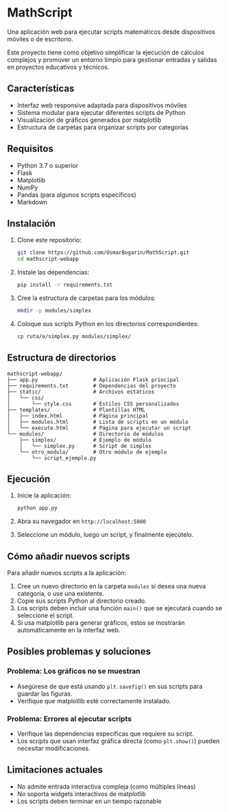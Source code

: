 # MathScript

Una aplicación web para ejecutar scripts matemáticos desde dispositivos móviles o de escritorio.

Este proyecto tiene como objetivo simplificar la ejecución de cálculos complejos y promover un entorno limpio para gestionar entradas y salidas en proyectos educativos y técnicos.

## Características

- Interfaz web responsive adaptada para dispositivos móviles
- Sistema modular para ejecutar diferentes scripts de Python
- Visualización de gráficos generados por matplotlib
- Estructura de carpetas para organizar scripts por categorías

## Requisitos

- Python 3.7 o superior
- Flask
- Matplotlib
- NumPy
- Pandas (para algunos scripts específicos)
- Markdown

## Instalación

1. Clone este repositorio:
   ```bash
   git clone https://github.com/OsmarBogarin/MathScript.git
   cd mathscript-webapp
   ```

2. Instale las dependencias:
   ```bash
   pip install -r requirements.txt
   ```

3. Cree la estructura de carpetas para los módulos:
   ```bash
   mkdir -p modules/simplex
   ```

4. Coloque sus scripts Python en los directorios correspondientes:
   ```bash
   cp ruta/a/simplex.py modules/simplex/
   ```

## Estructura de directorios

```
mathscript-webapp/
├── app.py                  # Aplicación Flask principal
├── requirements.txt        # Dependencias del proyecto
├── static/                 # Archivos estáticos
│   └── css/
│       └── style.css       # Estilos CSS personalizados
├── templates/              # Plantillas HTML
│   ├── index.html          # Página principal
│   ├── modules.html        # Lista de scripts en un módulo
│   └── execute.html        # Página para ejecutar un script
└── modules/                # Directorio de módulos
    ├── simplex/            # Ejemplo de módulo
    │   └── simplex.py      # Script de simplex
    └── otro_modulo/        # Otro módulo de ejemplo
        └── script_ejemplo.py
```

## Ejecución

1. Inicie la aplicación:
   ```bash
   python app.py
   ```

2. Abra su navegador en `http://localhost:5000`

3. Seleccione un módulo, luego un script, y finalmente ejecútelo.

## Cómo añadir nuevos scripts

Para añadir nuevos scripts a la aplicación:

1. Cree un nuevo directorio en la carpeta `modules` si desea una nueva categoría, o use una existente.
2. Copie sus scripts Python al directorio creado.
3. Los scripts deben incluir una función `main()` que se ejecutará cuando se seleccione el script.
4. Si usa matplotlib para generar gráficos, estos se mostrarán automáticamente en la interfaz web.

## Posibles problemas y soluciones

### Problema: Los gráficos no se muestran
- Asegúrese de que está usando `plt.savefig()` en sus scripts para guardar las figuras.
- Verifique que matplotlib esté correctamente instalado.

### Problema: Errores al ejecutar scripts
- Verifique las dependencias específicas que requiere su script.
- Los scripts que usan interfaz gráfica directa (como `plt.show()`) pueden necesitar modificaciones.

## Limitaciones actuales

- No admite entrada interactiva compleja (como múltiples líneas)
- No soporta widgets interactivos de matplotlib
- Los scripts deben terminar en un tiempo razonable
